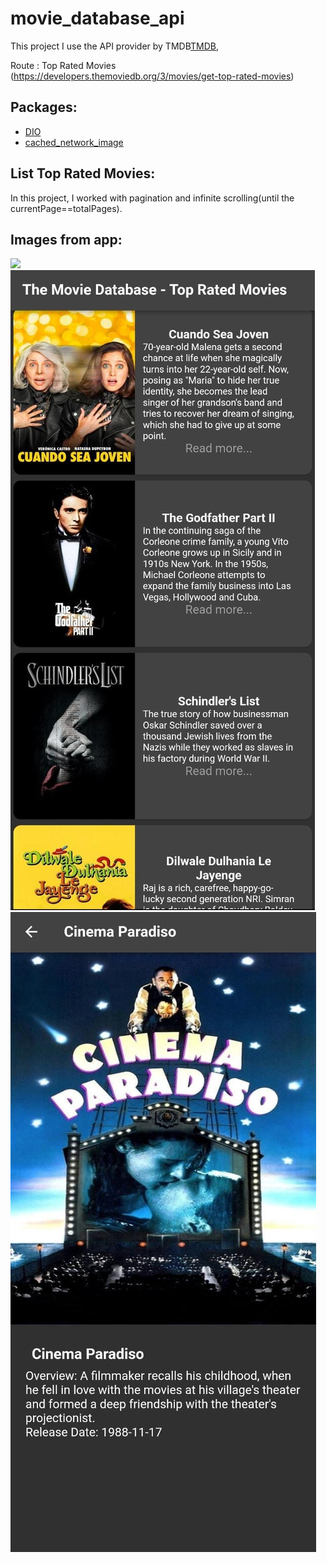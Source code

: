 # movie_database_api

This project I use the API provider by TMDB[TMDB](https://www.themoviedb.org/),

Route : Top Rated Movies (https://developers.themoviedb.org/3/movies/get-top-rated-movies)

## Packages: 
- [DIO](https://pub.dev/packages/dio)
- [cached_network_image](https://pub.dev/packages/cached_network_image)

## List Top Rated Movies:

In this project, I worked with pagination and infinite scrolling(until the currentPage==totalPages).

## Images from app: 
<img src="https://github.com/mattbrevis/movie_database_api/blob/main/images/video.gif?raw=true">

<img src="https://github.com/mattbrevis/movie_database_api/blob/main/images/home.jpeg?raw=true">

<img src="https://github.com/mattbrevis/movie_database_api/blob/main/images/detail.jpeg?raw=true">
